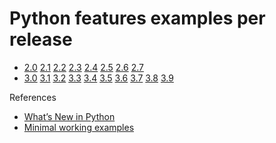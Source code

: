 # Python features examples per release
* [2.0](2.0.py) [2.1](2.1.py) [2.2](2.2.py) [2.3](2.3.py) [2.4](2.4.py) [2.5](2.5.py) [2.6](2.6.py) [2.7](2.7.py)
* [3.0](3.0.py) [3.1](3.1.py) [3.2](3.2.py) [3.3](3.3.py) [3.4](3.4.py) [3.5](3.5.py) [3.6](3.6.py) [3.7](3.7.py) [3.8](3.8.py) [3.9](3.9.py)

References
* [What’s New in Python](https://docsthon.org/3.10/whatsnew/index.html)
* [Minimal working examples](https://en.wikipedia.org/wiki/Minimal_working_example)
